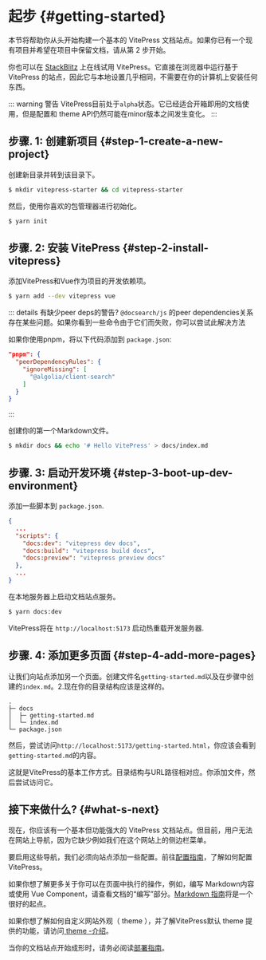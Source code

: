 # 起步 {#getting-started}

本节将帮助你从头开始构建一个基本的 VitePress 文档站点。如果你已有一个现有项目并希望在项目中保留文档，请从第 2 步开始。

你也可以在 [StackBlitz](https://vitepress.new/) 上在线试用 VitePress。它直接在浏览器中运行基于 VitePress 的站点，因此它与本地设置几乎相同，不需要在你的计算机上安装任何东西。

::: warning 警告
VitePress目前处于`alpha`状态。它已经适合开箱即用的文档使用，但是配置和 theme API仍然可能在minor版本之间发生变化。
:::

## 步骤. 1: 创建新项目 {#step-1-create-a-new-project}

创建新目录并转到该目录下。

```sh
$ mkdir vitepress-starter && cd vitepress-starter
```

然后，使用你喜欢的包管理器进行初始化。

```sh
$ yarn init
```

## 步骤. 2: 安装 VitePress {#step-2-install-vitepress}

添加VitePress和Vue作为项目的开发依赖项。

```sh
$ yarn add --dev vitepress vue
```

::: details 有缺少peer deps的警告?
`@docsearch/js` 的peer dependencies关系存在某些问题。如果你看到一些命令由于它们而失败，你可以尝试此解决方法

如果你使用pnpm，将以下代码添加到 `package.json`:

```json
"pnpm": {
  "peerDependencyRules": {
    "ignoreMissing": [
      "@algolia/client-search"
    ]
  }
}
```

:::

创建你的第一个Markdown文件。

```sh
$ mkdir docs && echo '# Hello VitePress' > docs/index.md
```

## 步骤. 3: 启动开发环境 {#step-3-boot-up-dev-environment}

添加一些脚本到 `package.json`.

```json
{
  ...
  "scripts": {
    "docs:dev": "vitepress dev docs",
    "docs:build": "vitepress build docs",
    "docs:preview": "vitepress preview docs"
  },
  ...
}
```

在本地服务器上启动文档站点服务。

```sh
$ yarn docs:dev
```

VitePress将在 `http://localhost:5173` 启动热重载开发服务器.

## 步骤. 4: 添加更多页面 {#step-4-add-more-pages}

让我们向站点添加另一个页面。创建文件名`getting-started.md`以及在步骤中创建的`index.md`。2.现在你的目录结构应该是这样的。

```
.
├─ docs
│  ├─ getting-started.md
│  └─ index.md
└─ package.json
```

然后，尝试访问`http://localhost:5173/getting-started.html`，你应该会看到`getting-started.md`的内容。

这就是VitePress的基本工作方式。目录结构与URL路径相对应。你添加文件，然后尝试访问它。

## 接下来做什么? {#what-s-next}

现在，你应该有一个基本但功能强大的 VitePress 文档站点。但目前，用户无法在网站上导航，因为它缺少例如我们在这个网站上的侧边栏菜单。

要启用这些导航，我们必须向站点添加一些配置。前往[配置指南](./configuration)，了解如何配置 VitePress。

如果你想了解更多关于你可以在页面中执行的操作，例如，编写 Markdown内容或使用 Vue Component，请查看文档的“编写”部分。[Markdown 指南](./markdown)将是一个很好的起点。

如果你想了解如何自定义网站外观（ theme ），并了解VitePress默认 theme 提供的功能，请访问[ theme -介绍](./theme-introduction)。

当你的文档站点开始成形时，请务必阅读[部署指南](./deploying)。
